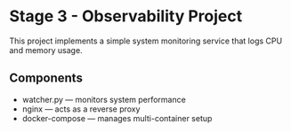 # Stage 3 - Observability Project

This project implements a simple system monitoring service that logs CPU and memory usage.

## Components
- watcher.py — monitors system performance
- nginx — acts as a reverse proxy
- docker-compose — manages multi-container setup
